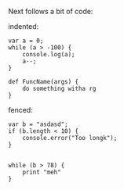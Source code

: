 Next follows a bit of code:

indented:

    var a = 0;
    while (a > -100) {
        console.log(a);
        a--;
    }

    def FuncName(args) {
        do something witha rg
    }

fenced:

~~~ {#mycode .javascript}
var b = "asdasd";
if (b.length < 10) {
    console.error("Too longk");
}


while (b > 78) {
    print "meh"
}
~~~~

